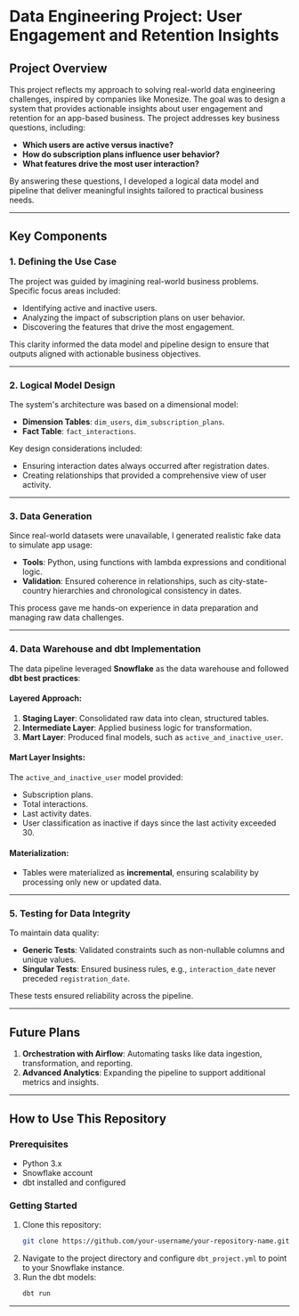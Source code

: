 # Data Engineering Project: User Engagement and Retention Insights

## Project Overview
This project reflects my approach to solving real-world data engineering challenges, inspired by companies like Monesize. The goal was to design a system that provides actionable insights about user engagement and retention for an app-based business. The project addresses key business questions, including:

- **Which users are active versus inactive?**
- **How do subscription plans influence user behavior?**
- **What features drive the most user interaction?**

By answering these questions, I developed a logical data model and pipeline that deliver meaningful insights tailored to practical business needs.

---

## Key Components

### 1. **Defining the Use Case**

The project was guided by imagining real-world business problems. Specific focus areas included:
- Identifying active and inactive users.
- Analyzing the impact of subscription plans on user behavior.
- Discovering the features that drive the most engagement.

This clarity informed the data model and pipeline design to ensure that outputs aligned with actionable business objectives.

---

### 2. **Logical Model Design**

The system's architecture was based on a dimensional model:
- **Dimension Tables**: `dim_users`, `dim_subscription_plans`.
- **Fact Table**: `fact_interactions`.

Key design considerations included:
- Ensuring interaction dates always occurred after registration dates.
- Creating relationships that provided a comprehensive view of user activity.

---

### 3. **Data Generation**

Since real-world datasets were unavailable, I generated realistic fake data to simulate app usage:
- **Tools**: Python, using functions with lambda expressions and conditional logic.
- **Validation**: Ensured coherence in relationships, such as city-state-country hierarchies and chronological consistency in dates.

This process gave me hands-on experience in data preparation and managing raw data challenges.

---

### 4. **Data Warehouse and dbt Implementation**

The data pipeline leveraged **Snowflake** as the data warehouse and followed **dbt best practices**:

#### Layered Approach:
1. **Staging Layer**: Consolidated raw data into clean, structured tables.
2. **Intermediate Layer**: Applied business logic for transformation.
3. **Mart Layer**: Produced final models, such as `active_and_inactive_user`.

#### Mart Layer Insights:
The `active_and_inactive_user` model provided:
- Subscription plans.
- Total interactions.
- Last activity dates.
- User classification as inactive if days since the last activity exceeded 30.

#### Materialization:
- Tables were materialized as **incremental**, ensuring scalability by processing only new or updated data.

---

### 5. **Testing for Data Integrity**

To maintain data quality:
- **Generic Tests**: Validated constraints such as non-nullable columns and unique values.
- **Singular Tests**: Ensured business rules, e.g., `interaction_date` never preceded `registration_date`.

These tests ensured reliability across the pipeline.

---

## Future Plans

1. **Orchestration with Airflow**: Automating tasks like data ingestion, transformation, and reporting.
2. **Advanced Analytics**: Expanding the pipeline to support additional metrics and insights.

---

## How to Use This Repository

### Prerequisites
- Python 3.x
- Snowflake account
- dbt installed and configured

### Getting Started
1. Clone this repository:
   ```bash
   git clone https://github.com/your-username/your-repository-name.git
   ```
2. Navigate to the project directory and configure `dbt_project.yml` to point to your Snowflake instance.
3. Run the dbt models:
   ```bash
   dbt run
   ```

---




